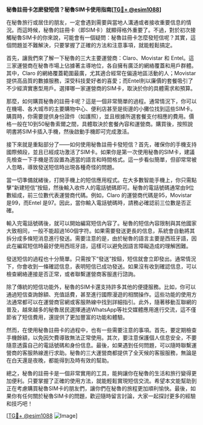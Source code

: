 **秘魯註冊卡怎麽發短信？秘魯SIM卡使用指南[[TG💪+ @esim1088](https://t.me/s/esim1088)]**

在秘魯旅行或居住的朋友，一定會遇到需要與當地人溝通或者接收重要信息的情況。而這時候，秘魯的註冊卡（即SIM卡）就顯得格外重要了。不過，對於初次接觸秘魯SIM卡的你來說，可能會有一個疑問：秘魯註冊卡怎麼發短信呢？其實，這個問題並不難解決，只要掌握了正確的方法和注意事項，就能輕鬆搞定。

首先，讓我們來了解一下秘魯的三大主要運營商：Claro、Movistar 和 Entel。這三家運營商在秘魯市場上佔據著主導地位，各自擁有廣泛的網絡覆蓋和用戶群體。其中，Claro 的網絡覆蓋範圍最廣，尤其適合經常在偏遠地區活動的人；Movistar 提供高品質的數據服務，深受科技愛好者的喜愛；而Entel則以廉價的套餐吸引了不少經濟實惠型用戶。選擇哪一家運營商的SIM卡，取決於你的具體需求和預算。

那麼，如何購買秘魯的註冊卡呢？這是一個非常簡單的過程。通常情況下，你可以在機場、各大城市的主要購物中心、便利店甚至是街邊的小攤位找到這些SIM卡。購買時，你需要提供身份證件（如護照），並且根據所選套餐支付相應的費用。價格一般在10到50秘魯索爾之間，具體取決於套餐內容和運營商。購買後，按照說明書將SIM卡插入手機，然後啟動手機即可完成激活。

接下來就是重點部分了——如何使用秘魯註冊卡發短信？首先，確保你的手機支持國際頻段，並且已經成功激活了SIM卡。如果你是第一次使用秘魯的SIM卡，建議先檢查一下手機是否設置為適當的語言和時間格式。這一步看似簡單，但卻常常被人忽略，導致發送短信時出現各種奇怪的問題。

當一切準備就緒後，打開手機上的短信應用程式。在大多數智能手機上，你只需點擊“新建短信”按鈕，然後輸入收件人的電話號碼即可。秘魯的電話號碼通常由9位數組成，前三位數代表運營商代碼。例如，Claro 的運營商代碼是95，Movistar 是99，而Entel 是97。因此，當你輸入電話號碼時，請務必確認前三位數是否正確。

輸入完電話號碼後，就可以開始編寫短信內容了。秘魯的短信內容限制與其他國家大致相同，一般不能超過160個字符。如果需要發送更長的信息，系統會自動將其拆分成多條短消息進行發送。需要注意的是，由於秘魯的語言主要是西班牙語，因此在編寫短信時最好使用西班牙語，這樣可以避免因語言障礙造成的理解困難。

發送短信的過程也十分簡單。只需按下“發送”按鈕，短信就會立即發出。通常情況下，你會收到一條確認信息，表明短信已成功發送。如果沒有收到確認信息，可以檢查網絡連接是否正常，或者聯繫運營商客服進行諮詢。

除了傳統的短信功能外，秘魯的SIM卡還支持許多其他的便捷服務。比如，你可以通過短信查詢餘額、充值話費，甚至進行國際漫遊的相關操作。這些功能的使用方法通常都可以在運營商官網或客服熱線中找到詳細指引。此外，隨著移動互聯網的普及，越來越多的秘魯居民選擇通過WhatsApp等社交媒體應用進行交流，這不僅節省了短信費用，還提供了更加豐富的功能和體驗。

然而，在使用秘魯註冊卡的過程中，也有一些需要注意的事項。首先，要定期檢查手機餘額，以免因欠費導致無法正常使用。其次，要注意保護個人信息安全，不要隨意透露自己的電話號碼和身份信息。最後，如果遇到任何問題，可以隨時聯繫運營商的客服熱線進行求助。秘魯的三大運營商都提供了全天候的客服服務，無論是在白天還是夜晚，都能得到及時有效的幫助。

總之，秘魯的註冊卡是一個非常實用的工具，能夠讓你在秘魯的生活和旅行變得更加便利。只要掌握了正確的使用方法，就能輕鬆實現短信交流。希望本文能幫助到正在考慮購買秘魯SIM卡的朋友們，讓你們在秘魯的旅程更加順利愉快。最後，如果你有任何關於秘魯SIM卡的問題，歡迎隨時留言討論，大家一起探討更多的經驗和技巧吧！

[[TG💪+ @esim1088](https://t.me/s/esim1088) ![Image](https://i.postimg.cc/4NQfJmqS/Snipaste-2025-05-13-00-14-12.png)]